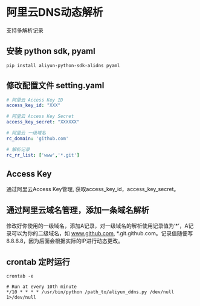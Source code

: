 # 阿里云DNS动态解析
支持多解析记录
## 安装 python sdk, pyaml
```
pip install aliyun-python-sdk-alidns pyaml
```

## 修改配置文件 setting.yaml
```yaml
# 阿里云 Access Key ID
access_key_id: "XXX"

# 阿里云 Access Key Secret
access_key_secret: "XXXXXX"

# 阿里云 一级域名
rc_domain: 'github.com'

# 解析记录
rc_rr_list: ['www','*.git']
```

## Access Key
通过阿里云Access Key管理, 获取access_key_id，access_key_secret。

## 通过阿里云域名管理，添加一条域名解析
修改好你使用的一级域名，添加A记录，对一级域名的解析使用记录值为‘*’，A记录可以为你的二级域名，如 www.github.com, *.git.github.com。记录值随便写 8.8.8.8，因为后面会根据实际的IP进行动态更改。

## crontab 定时运行
```
crontab -e
```
```
# Run at every 10th minute
*/10 * * * * /usr/bin/python /path_to/aliyun_ddns.py /dev/null 1>/dev/null
```

